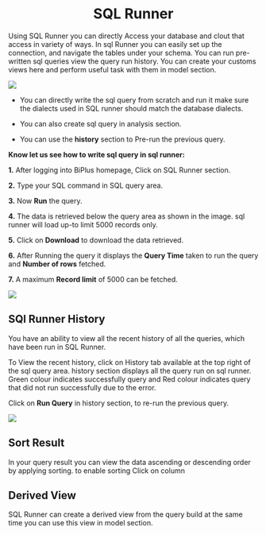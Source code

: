 
<center><h1>SQL Runner </h1></center>

Using SQL Runner you can directly Access your database and clout that access in variety of ways. In sql Runner you can easily set up the connection, and navigate the tables under your schema. You can run pre-written sql queries view the query run history. You can create your customs views here and perform useful task with them in model section.  

![
](https://raw.githubusercontent.com/sv18042016/fp1/532dd8b61e94d1e08fe0b89afa6a5961336e8ad2/images/sql_ru.png)

- You can directly write the sql query from scratch and run it make sure the dialects used in SQL runner should match the database dialects. 

- You can also create sql query in analysis section. 

- You can use the **history** section to Pre-run the previous query.

**Know let us see how to write sql query in sql runner:**

**1.** After logging into BiPlus homepage, Click on SQL Runner section.

**2.**  Type your SQL command in SQL query area.

**3.**  Now **Run** the query.

**4.** The data is retrieved below the query area as shown in the image. sql runner will load up-to limit 5000 records only.

**5.** Click on **Download** to download the data retrieved.

**6.** After Running the query it displays the **Query Time** taken to run the query and **Number of rows** fetched.

**7.** A maximum **Record limit** of 5000 can be fetched.

![
](https://raw.githubusercontent.com/sv18042016/fp1/ce8e9fc79b080f9de55ebc3627f8c1f071efd6d5/images/sql_runner.png)


## SQl Runner History

You have an ability to view all the recent history of all the queries, which have been run in SQL Runner.

To View the recent history, click on History tab available at the top right of the sql query area. history section displays all the query run on sql runner. Green colour indicates successfully query and Red colour indicates query that did not run successfully due to the error.  

Click on **Run Query** in history section, to re-run the previous query.

![
](https://raw.githubusercontent.com/sv18042016/fp1/5c48d711bf5f6b900a47397cc60d54a507bf0b2b/images/sql_history.png)

## Sort Result

In your query result you can view the data ascending or descending order by applying sorting. to enable sorting Click on column 



## Derived View

SQL Runner can create a derived view from the query build at the same time you can use this view in model section.
<!--stackedit_data:
eyJoaXN0b3J5IjpbNDQ5MTYzMjAwLDU2OTc2MTYsNTk1NzUxOT
Q4LDU5NjkxNTc5NCwtNjk2MzQ3OTc3LDE2Mjc3MDAzNDcsNzYz
OTgwNDIyLDE1NzUwMzgxOTMsLTE2NDQ1MzAxMjMsNDQxMzA2Nz
IzLC05NjM4NjI5MTksLTIzMDk3OTAzMywxNDQ4Nzc5NTk1LDEx
MjM4NTcwMjEsNDA2NzA1NTMzLDQzMTk5NjE3NiwtMTUzMTA5OD
IwMSwtNDEwMDE0Nzc3LC0yMDA3NzQ0MDYyLDEwODA2NDg1MDVd
fQ==
-->